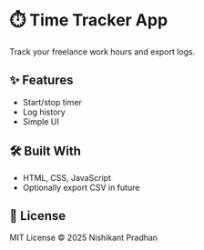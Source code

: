 # ⏱️ Time Tracker App

Track your freelance work hours and export logs.

## ✨ Features
- Start/stop timer
- Log history
- Simple UI

## 🛠️ Built With
- HTML, CSS, JavaScript
- Optionally export CSV in future

## 📄 License
MIT License © 2025 Nishikant Pradhan
